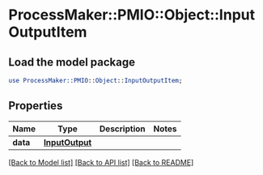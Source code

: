 # ProcessMaker::PMIO::Object::InputOutputItem

## Load the model package
```perl
use ProcessMaker::PMIO::Object::InputOutputItem;
```

## Properties
Name | Type | Description | Notes
------------ | ------------- | ------------- | -------------
**data** | [**InputOutput**](InputOutput.md) |  | 

[[Back to Model list]](../README.md#documentation-for-models) [[Back to API list]](../README.md#documentation-for-api-endpoints) [[Back to README]](../README.md)



